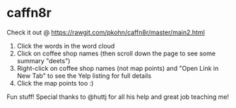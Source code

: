# caffn8r

Check it out @ https://rawgit.com/pkohn/caffn8r/master/main2.html

<ol>
<li>Click the words in the word cloud</li>
<li>Click on coffee shop names (then scroll down the page to see some summary "deets")</li>
<li>Right-click on coffee shop names (not map points) and "Open Link in New Tab" to see the Yelp listing for full details</li>
<li>Click the map points too :)</li>
</ol>

Fun stuff! Special thanks to @huttj for all his help and great job teaching me!
